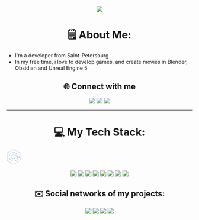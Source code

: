 <div id="header" align="center">
  <img src="https://media1.giphy.com/media/v1.Y2lkPTc5MGI3NjExb3ltbXRmYnBxMWl2ZHhsMjhsY21uNHd1dXhqbXAwdXY3Yjl6MGZwOSZlcD12MV9pbnRlcm5hbF9naWZfYnlfaWQmY3Q9cw/QssGEmpkyEOhBCb7e1/giphy.gif" width="100"/>
</div>

<h1 align="center"> 🗒️ About Me: </h1>

- I'm a developer from Saint-Petersburg
- In my free time, i love to develop games, and create movies in Blender, Obsidian and Unreal Engine 5

<h2 align="center"> 🌐 Connect with me </h2>

<p align="center">
<a href=https://t.me/MrRyzen><img src="https://img.shields.io/badge/telegram-26A5E4?style=for-the-badge&logo=telegram&logoColor=white"/></a>
<a href=https://steamcommunity.com/id/-Mr-EvgOr-><img src="https://img.shields.io/badge/steam-000000?style=for-the-badge&logo=steam&logoColor=white"/></a>
<a href=https://vk.com/mr_ryzen><img src="https://img.shields.io/badge/vk-0077FF?style=for-the-badge&logo=vk&logoColor=white"/></a>
</p>

<hr>

<h1  align="center">💻 My Tech Stack: </h1>

<div>
  <img src="https://github.com/devicons/devicon/blob/master/icons/cplusplus/cplusplus-line.svg" title="Java" alt="Java" width="40" height="40"/>&nbsp;
</div>

<p align="center">
<img src="https://img.shields.io/badge/c++-F34B7D?style=for-the-badge&logo=c%2B%2B&logoColor=white"/>
<img src="https://img.shields.io/badge/c-555555?style=for-the-badge&logo=c&logoColor=white"/>
<img src="https://img.shields.io/badge/python-3572A5?style=for-the-badge&logo=python&logoColor=ffdd54"/>
<img src="https://img.shields.io/badge/UE_blueprints-4755bf?style=for-the-badge"/>
<img src="https://img.shields.io/badge/unreal_engine-1c224f?style=for-the-badge&logo=unrealengine&logoColor=White"/>
<img src="https://img.shields.io/badge/blender-E87D0D?style=for-the-badge&logo=blender&logoColor=White"/>
<img src="https://img.shields.io/badge/github-181717?style=for-the-badge&logo=github&logoColor=white"/>
<img src="https://img.shields.io/badge/html-808080?style=for-the-badge&logo=html&logoColor=white"/>
</p>

<h2 align="center"> ✉️ Social networks of my projects: </h2>

<p align="center">
<a href=https://www.youtube.com/@Shedros-Studio><img src="https://img.shields.io/badge/Youtube-FF0000?style=for-the-badge&logo=youtube&logoColor=white"/></a>
<a href=https://vk.com/shedrosstudiofilms><img src="https://img.shields.io/badge/VK-Cinema-0077FF?style=for-the-badge&logo=vk&logoColor=white"/></a>
<a href=https://t.me/ShedrosStudio><img src="https://img.shields.io/badge/telegram-26A5E4?style=for-the-badge&logo=telegram&logoColor=white"/></a>
<a href=https://discord.com/invite/gw3AmHUBGb><img src="https://img.shields.io/badge/discord-5865F2?style=for-the-badge&logo=discord&logoColor=white"/></a>
</p>
